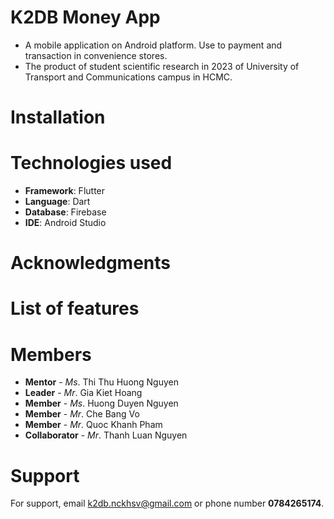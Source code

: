 # K2DB Money App
- A mobile application on Android platform. Use to payment and transaction in convenience stores.
- The product of student scientific research in 2023 of University of Transport and Communications campus in HCMC.
# Installation
# Technologies used
- **Framework**: Flutter
- **Language**: Dart
- **Database**: Firebase
- **IDE**: Android Studio
# Acknowledgments
# List of features
# Members
- **Mentor** - *Ms*. Thi Thu Huong Nguyen
- **Leader** - *Mr*. Gia Kiet Hoang
- **Member** - *Ms*. Huong Duyen Nguyen
- **Member** - *Mr*. Che Bang Vo
- **Member** - *Mr*. Quoc Khanh Pham
- **Collaborator** - *Mr*. Thanh Luan Nguyen
# Support
For support, email k2db.nckhsv@gmail.com or phone number **0784265174**.
